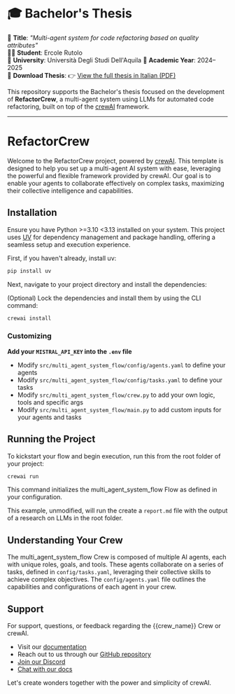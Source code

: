 # 🎓 Bachelor's Thesis 

📄 **Title**: _"Multi-agent system for code refactoring based on quality attributes"_  
👨‍🎓 **Student**: Ercole Rutolo  
🏫 **University**: Università Degli Studi Dell'Aquila 
📅 **Academic Year**: 2024–2025  
📘 **Download Thesis**: 👉 [View the full thesis in Italian (PDF)](Tesi_Triennale.pdf)

This repository supports the Bachelor's thesis focused on the development of **RefactorCrew**, a multi-agent system using LLMs for automated code refactoring, built on top of the [crewAI](https://crewai.com) framework.

---


# RefactorCrew

Welcome to the  RefactorCrew project, powered by [crewAI](https://crewai.com). This template is designed to help you set up a multi-agent AI system with ease, leveraging the powerful and flexible framework provided by crewAI. Our goal is to enable your agents to collaborate effectively on complex tasks, maximizing their collective intelligence and capabilities.

## Installation

Ensure you have Python >=3.10 <3.13 installed on your system. This project uses [UV](https://docs.astral.sh/uv/) for dependency management and package handling, offering a seamless setup and execution experience.

First, if you haven't already, install uv:

```bash
pip install uv
```

Next, navigate to your project directory and install the dependencies:

(Optional) Lock the dependencies and install them by using the CLI command:
```bash
crewai install
```

### Customizing

**Add your `MISTRAL_API_KEY` into the `.env` file**

- Modify `src/multi_agent_system_flow/config/agents.yaml` to define your agents
- Modify `src/multi_agent_system_flow/config/tasks.yaml` to define your tasks
- Modify `src/multi_agent_system_flow/crew.py` to add your own logic, tools and specific args
- Modify `src/multi_agent_system_flow/main.py` to add custom inputs for your agents and tasks

## Running the Project

To kickstart your flow and begin execution, run this from the root folder of your project:

```bash
crewai run
```

This command initializes the multi_agent_system_flow Flow as defined in your configuration.

This example, unmodified, will run the create a `report.md` file with the output of a research on LLMs in the root folder.

## Understanding Your Crew

The multi_agent_system_flow Crew is composed of multiple AI agents, each with unique roles, goals, and tools. These agents collaborate on a series of tasks, defined in `config/tasks.yaml`, leveraging their collective skills to achieve complex objectives. The `config/agents.yaml` file outlines the capabilities and configurations of each agent in your crew.

## Support

For support, questions, or feedback regarding the {{crew_name}} Crew or crewAI.

- Visit our [documentation](https://docs.crewai.com)
- Reach out to us through our [GitHub repository](https://github.com/joaomdmoura/crewai)
- [Join our Discord](https://discord.com/invite/X4JWnZnxPb)
- [Chat with our docs](https://chatg.pt/DWjSBZn)

Let's create wonders together with the power and simplicity of crewAI.
